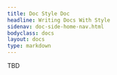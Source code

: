 ```yaml
---
title: Doc Style Doc
headline: Writing Docs With Style
sidenav: doc-side-home-nav.html
bodyclass: docs
layout: docs
type: markdown
---
```


TBD

